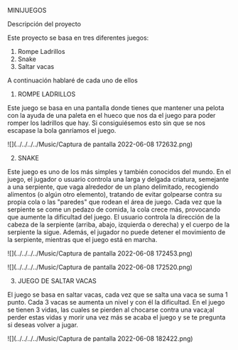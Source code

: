 MINIJUEGOS

Descripción del proyecto

Este proyecto se basa en tres diferentes juegos:
1. Rompe Ladrillos
2. Snake
3. Saltar vacas

A continuación hablaré de cada uno de ellos


1. ROMPE LADRILLOS

Este juego se basa en una pantalla donde tienes que mantener una pelota con la ayuda de una paleta en el hueco que nos da el juego
para poder romper los ladrillos que hay. Si consiguiésemos esto sin que se nos escapase la bola ganríamos el juego.

![](../../../../Music/Captura de pantalla 2022-06-08 172632.png)


2. SNAKE

Este juego es uno de los más simples y también conocidos del mundo. En el juego, el jugador o usuario controla una larga y delgada criatura, semejante a una serpiente, que vaga alrededor de un plano delimitado, recogiendo alimentos (o algún otro elemento), tratando de evitar golpearse contra su propia cola o las "paredes" que rodean el área de juego. Cada vez que la serpiente se come un pedazo de comida, la cola crece más, provocando que aumente la dificultad del juego. El usuario controla la dirección de la cabeza de la serpiente (arriba, abajo, izquierda o derecha) y el cuerpo de la serpiente la sigue. Además, el jugador no puede detener el movimiento de la serpiente, mientras que el juego está en marcha.



![](../../../../Music/Captura de pantalla 2022-06-08 172453.png)

![](../../../../Music/Captura de pantalla 2022-06-08 172520.png)

3. JUEGO DE SALTAR VACAS

El juego se basa en saltar vacas, cada vez que se salta una vaca se suma 1 punto. Cada 3 vacas se aumenta un nivel y con él la dificultad. En el juego se tienen 3 vidas, las cuales se pierden al chocarse contra una vaca;al perder estas vidas y morir una vez más se acaba el juego y se te pregunta si deseas volver a jugar.

![](../../../../Music/Captura de pantalla 2022-06-08 182422.png)